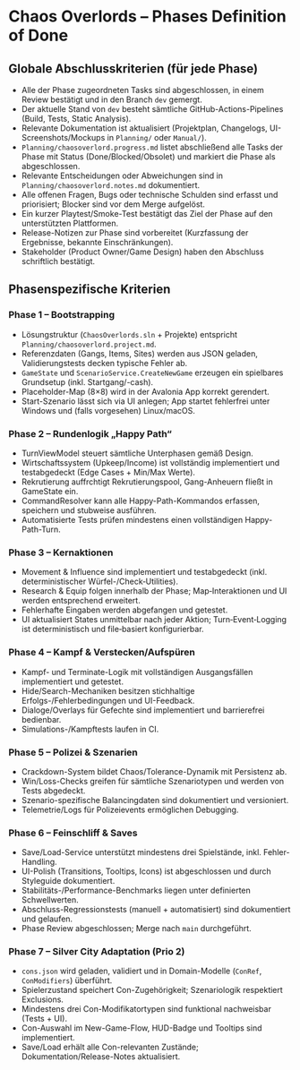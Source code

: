 # Chaos Overlords – Phases Definition of Done

## Globale Abschlusskriterien (für jede Phase)
- Alle der Phase zugeordneten Tasks sind abgeschlossen, in einem Review bestätigt und in den Branch `dev` gemergt.
- Der aktuelle Stand von `dev` besteht sämtliche GitHub-Actions-Pipelines (Build, Tests, Static Analysis).
- Relevante Dokumentation ist aktualisiert (Projektplan, Changelogs, UI-Screenshots/Mockups in `Planning/` oder `Manual/`).
- `Planning/chaosoverlord.progress.md` listet abschließend alle Tasks der Phase mit Status (Done/Blocked/Obsolet) und markiert die Phase als abgeschlossen.
- Relevante Entscheidungen oder Abweichungen sind in `Planning/chaosoverlord.notes.md` dokumentiert.
- Alle offenen Fragen, Bugs oder technische Schulden sind erfasst und priorisiert; Blocker sind vor dem Merge aufgelöst.
- Ein kurzer Playtest/Smoke-Test bestätigt das Ziel der Phase auf den unterstützten Plattformen.
- Release-Notizen zur Phase sind vorbereitet (Kurzfassung der Ergebnisse, bekannte Einschränkungen).
- Stakeholder (Product Owner/Game Design) haben den Abschluss schriftlich bestätigt.

## Phasenspezifische Kriterien

### Phase 1 – Bootstrapping
- Lösungstruktur (`ChaosOverlords.sln` + Projekte) entspricht `Planning/chaosoverlord.project.md`.
- Referenzdaten (Gangs, Items, Sites) werden aus JSON geladen, Validierungstests decken typische Fehler ab.
- `GameState` und `ScenarioService.CreateNewGame` erzeugen ein spielbares Grundsetup (inkl. Startgang/-cash).
- Placeholder-Map (8×8) wird in der Avalonia App korrekt gerendert.
- Start-Szenario lässt sich via UI anlegen; App startet fehlerfrei unter Windows und (falls vorgesehen) Linux/macOS.

### Phase 2 – Rundenlogik „Happy Path“
- TurnViewModel steuert sämtliche Unterphasen gemäß Design.
- Wirtschaftssystem (Upkeep/Income) ist vollständig implementiert und testabgedeckt (Edge Cases + Min/Max Werte).
- Rekrutierung auffrchtigt Rekrutierungspool, Gang-Anheuern fließt in GameState ein.
- CommandResolver kann alle Happy-Path-Kommandos erfassen, speichern und stubweise ausführen.
- Automatisierte Tests prüfen mindestens einen vollständigen Happy-Path-Turn.

### Phase 3 – Kernaktionen
- Movement & Influence sind implementiert und testabgedeckt (inkl. deterministischer Würfel-/Check‑Utilities).
- Research & Equip folgen innerhalb der Phase; Map‑Interaktionen und UI werden entsprechend erweitert.
- Fehlerhafte Eingaben werden abgefangen und getestet.
- UI aktualisiert States unmittelbar nach jeder Aktion; Turn‑Event‑Logging ist deterministisch und file‑basiert konfigurierbar.

### Phase 4 – Kampf & Verstecken/Aufspüren
- Kampf- und Terminate-Logik mit vollständigen Ausgangsfällen implementiert und getestet.
- Hide/Search-Mechaniken besitzen stichhaltige Erfolgs-/Fehlerbedingungen und UI-Feedback.
- Dialoge/Overlays für Gefechte sind implementiert und barrierefrei bedienbar.
- Simulations-/Kampftests laufen in CI.

### Phase 5 – Polizei & Szenarien
- Crackdown-System bildet Chaos/Tolerance-Dynamik mit Persistenz ab.
- Win/Loss-Checks greifen für sämtliche Szenariotypen und werden von Tests abgedeckt.
- Szenario-spezifische Balancingdaten sind dokumentiert und versioniert.
- Telemetrie/Logs für Polizeievents ermöglichen Debugging.

### Phase 6 – Feinschliff & Saves
- Save/Load-Service unterstützt mindestens drei Spielstände, inkl. Fehler-Handling.
- UI-Polish (Transitions, Tooltips, Icons) ist abgeschlossen und durch Styleguide dokumentiert.
- Stabilitäts-/Performance-Benchmarks liegen unter definierten Schwellwerten.
- Abschluss-Regressionstests (manuell + automatisiert) sind dokumentiert und gelaufen.
- Phase Review abgeschlossen; Merge nach `main` durchgeführt.

### Phase 7 – Silver City Adaptation (Prio 2)
- `cons.json` wird geladen, validiert und in Domain-Modelle (`ConRef`, `ConModifiers`) überführt.
- Spielerzustand speichert Con-Zugehörigkeit; Szenariologik respektiert Exclusions.
- Mindestens drei Con-Modifikatortypen sind funktional nachweisbar (Tests + UI).
- Con-Auswahl im New-Game-Flow, HUD-Badge und Tooltips sind implementiert.
- Save/Load erhält alle Con-relevanten Zustände; Dokumentation/Release-Notes aktualisiert.
